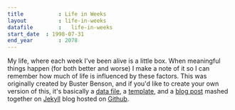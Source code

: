 ```yaml
---
title 			: Life in Weeks
layout			: life-in-weeks
datafile		:	life-in-weeks
start_date	: 1998-07-31
end_year		: 2078
---
```


My life, where each week I've been alive is a little box. When meaningful things happen (for both better and worse) I make a note of it so I can remember how much of life is influenced by these factors. This was originally created by Buster Benson, and if you'd like to create your own version of this, it's basically a [data file](https://github.com/busterbenson/notes/blob/master/_data/life-in-weeks.yml), a [template](https://github.com/busterbenson/notes/blob/master/_layouts/life-in-weeks.html), and a [blog post](https://github.com/busterbenson/notes/blob/master/_pages/life-in-weeks.md) mashed together on [Jekyll](https://jekyllrb.com/) blog hosted on [Github](https://github.com/).
